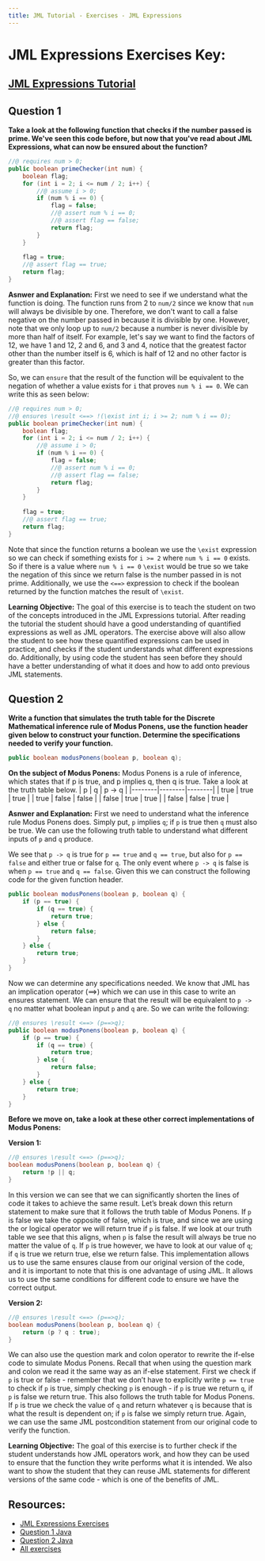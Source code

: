 ```yaml
---
title: JML Tutorial - Exercises - JML Expressions
---
```

# JML Expressions Exercises Key:
## [JML Expressions Tutorial](https://www.openjml.org/tutorial/Expressions)

## **Question 1**
**Take a look at the following function that checks if the number passed is prime. We've seen this code before, but now that you've read about JML Expressions, what can now be ensured about the function?**
```Java
//@ requires num > 0;
public boolean primeChecker(int num) {
	boolean flag;
	for (int i = 2; i <= num / 2; i++) {
		//@ assume i > 0;
		if (num % i == 0) {
			flag = false; 
			//@ assert num % i == 0;
			//@ assert flag == false;
			return flag;
		}
	}
		
	flag = true;
	//@ assert flag == true;
	return flag;
}
```
**Asnwer and Explanation:**
First we need to see if we understand what the function is doing. The function runs from 2 to `num/2` since we know that `num` will always be divisible by one. Therefore, we don't want to call a false negative on the number passed in because it is divisible by one. However, note that we only loop up to `num/2` because a number is never divisible by more than half of itself. For example, let's say we want to find the factors of 12, we have 1 and 12, 2 and 6, and 3 and 4, notice that the greatest factor other than the number itself is 6, which is half of 12 and no other factor is greater than this factor.

So, we can `ensure` that the result of the function will be equivalent to the negation of whether a value exists for `i` that proves `num % i == 0`. We can write this as seen below:
```Java
//@ requires num > 0;
//@ ensures \result <==> !(\exist int i; i >= 2; num % i == 0);
public boolean primeChecker(int num) {
	boolean flag;
	for (int i = 2; i <= num / 2; i++) {
		//@ assume i > 0;
		if (num % i == 0) {
			flag = false; 
			//@ assert num % i == 0;
			//@ assert flag == false;
			return flag;
		}
	}
	
	flag = true;
	//@ assert flag == true;
	return flag;
}
```
Note that since the function returns a boolean we use the `\exist` expression so we can check if something exists for `i >= 2` where `num % i == 0` exists. So if there is a value where `num % i == 0` `\exist` would be true so we take the negation of this since we return false is the number passed in is not prime. Additionally, we use the `<==>` expression to check if the boolean returned by the function matches the result of `\exist`.

**Learning Objective:** 
The goal of this exercise is to teach the student on two of the concepts introduced in the JML Expressions tutorial. After reading the tutorial the student should have a good understanding of quantified expressions as well as JML operators. The exercise above will also allow the student to see how these quantified expressions can be used in practice, and checks if the student understands what different expressions do. Additionally, by using code the student has seen before they should have a better understanding of what it does and how to add onto previous JML statements.

## **Question 2**
**Write a function that simulates the truth table for the Discrete Mathematical inference rule of Modus Ponens, use the function header given below to construct your function. Determine the specifications needed to verify your function.**
```Java
public boolean modusPonens(boolean p, boolean q);
```
**On the subject of Modus Ponens:**
Modus Ponens is a rule of inference, which states that if p is true, and p implies q, then q is true. Take a look at the truth table below. 
|   p    |   q    | p -> q |
|--------|--------|--------|
|  true  |  true  |  true  |
|  true  |  false |  false |
|  false |  true  |  true  |
|  false |  false |  true  |

**Asnwer and Explanation:**
First we need to understand what the inference rule Modus Ponens does. Simply put, `p` implies `q`; if `p` is true then `q` must also be true. We can use the following truth table to understand what different inputs of `p` and `q` produce. 
 
We see that `p -> q` is true for `p == true` and `q == true`, but also for `p == false` and either true or false for `q`. The only event where `p -> q` is false is when `p == true` and `q == false`.  Given this we can construct the following code for the given function header.
```Java 
public boolean modusPonens(boolean p, boolean q) {
	if (p == true) {
		if (q == true) {
			return true;
		} else {
			return false;
		}
	} else {
		return true;
	}
}
```
Now we can determine any specifications needed. We know that JML has an implication operator (==>) which we can use in this case to write an ensures statement. We can ensure that the result will be equivalent to `p -> q` no matter what boolean input `p` and `q` are. So we can write the following:
```Java
//@ ensures \result <==> (p==>q);	
public boolean modusPonens(boolean p, boolean q) {
	if (p == true) {
		if (q == true) {
			return true;
		} else {
			return false;
		}
	} else {
		return true;
	}
}
```
**Before we move on, take a look at these other correct implementations of Modus Ponens:**

**Version 1:** 
```Java
//@ ensures \result <==> (p==>q);
boolean modusPonens(boolean p, boolean q) {
  	return !p || q;
}
```
In this version we can see that we can significantly shorten the lines of code it takes to achieve the same result. Let’s break down this return statement to make sure that it follows the truth table of Modus Ponens. If `p` is false we take the opposite of false, which is true, and since we are using the or logical operator we will return true if `p` is false. If we look at our truth table we see that this aligns, when `p` is false the result will always be true no matter the value of `q`. If `p` is true however, we have to look at our value of `q`; if `q` is true we return true, else we return false. This implementation allows us to use the same ensures clause from our original version of the code, and it is important to note that this is one advantage of using JML. It allows us to use the same conditions for different code to ensure we have the correct output. 

**Version 2:** 
```Java
//@ ensures \result <==> (p==>q);
boolean modusPonens(boolean p, boolean q) {
   	return (p ? q : true);
}
 ```
We can also use the question mark and colon operator to rewrite the if-else code to simulate Modus Ponens. Recall that when using the question mark and colon we read it the same way as an if-else statement. First we check if `p` is true or false - remember that we don’t have to explicitly write `p == true` to check if `p` is true, simply checking `p` is enough - if `p` is true we return `q`, if `p` is false we return true. This also follows the truth table for Modus Ponens. If `p` is true we check the value of `q` and return whatever `q` is because that is what the result is dependent on; if `p` is false we simply return true. Again, we can use the same JML postcondition statement from our original code to verify the function.  

**Learning Objective:** 
The goal of this exercise is to further check if the student understands how JML operators work, and how they can be used to ensure that the function they write performs what it is intended. We also want to show the student that they can reuse JML statements for different versions of the same code - which is one of the benefits of JML. 


## **Resources:**
+ [JML Expressions Exercises](JmlExprEx.md)
+ [Question 1 Java](JMLExprExample1.java)
+ [Question 2 Java](JMLExprExample2.java)
+ [All exercises](https://www.openjml.org/tutorial/exercises/exercises)
